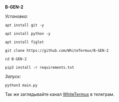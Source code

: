 **B-GEN-2**

*Установка:*

`apt install git -y`

`apt install python -y`

`apt install figlet`

`git clone https://github.com/WhiteTermux/B-GEN-2`

`cd B-GEN-2`

`pip3 install -r requirements.txt`

*Запуск:*

`python3 main.py`

Так же заглядывайте канал [WhiteTermux](https://t.me/WhiteTermux) в телеграм.
